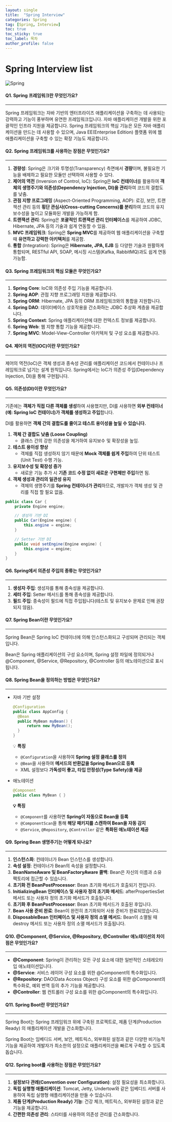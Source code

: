 ```yaml
---
layout: single
title:  "Spring Interview"
categories: Spring
tag: [Spring, Interview]
toc: true
toc_sticky: true
toc_label: 목차
author_profile: false
---
```




# Spring Interview list

![Spring]({{site.url}}/images/2025-03-01-Spring/Spring.png)

#### Q1. Spring 프레임워크란 무엇인가요?

------

Spring 프레임워크는 자바 기반의 엔터프라이즈 애플리케이션을 구축하는 데 사용되는 강력하고 기능이 풍부하며 유연한 프레임워크입니다. 자바 애플리케이션 개발을 위한 포괄적인 인프라 지원을 제공합니다. Spring 프레임워크의 핵심 기능은 모든 자바 애플리케이션을 만드는 데 사용할 수 있으며, Java EE(Enterprise Edition) 플랫폼 위에 웹 애플리케이션을 구축할 수 있는 확장 기능도 제공합니다.

#### Q2. Spring 프레임워크를 사용하는 장점은 무엇인가요?

------

1. **경량성**: Spring은 크기와 투명성(Transparency) 측면에서 **경량**이며, 불필요한 기능을 배제하고 필요한 모듈만 선택하여 사용할 수 있다.
2. **제어의 역전** (Inversion of Control, IoC): Spring은 **IoC 컨테이너**를 활용하여 **객체의 생명주기와 의존성(Dependency Injection, DI)을 관리**하여 코드의 결합도를 낮춤.
3. **관점 지향 프로그래밍** (Aspect-Oriented Programming, AOP): 로깅, 보안, 트랜잭션 관리 등의 **횡단 관심사(Cross-cutting Concerns)를 분리**하여 코드의 유지보수성을 높이고 모듈화된 개발을 가능하게 함.
4. **트랜잭션 관리**: Spring은 **포괄적인 트랜잭션 관리 인터페이스**를 제공하여 JDBC, Hibernate, JPA 등의 기술과 쉽게 연동할 수 있음.
5. **MVC 프레임워크**: Spring은 **Spring MVC**를 제공하여 웹 애플리케이션을 구축할 때 **유연하고 강력한 아키텍처**를 제공함.
6. **통합** (Integration): Spring은 **Hibernate, JPA, EJB** 등 다양한 기술과 원활하게 통합되며, RESTful API, SOAP, 메시징 시스템(Kafka, RabbitMQ)과도 쉽게 연동 가능함.

#### Q3. Spring 프레임워크의 핵심 모듈은 무엇인가요?

------

1. **Spring Core**: IoC와 의존성 주입 기능을 제공합니다.
2. **Spring AOP**: 관점 지향 프로그래밍 지원을 제공합니다.
3. **Spring ORM**: Hibernate, JPA 등의 ORM 프레임워크와의 통합을 지원합니다.
4. **Spring DAO**: 데이터베이스 상호작용을 간소화하는 JDBC 추상화 계층을 제공합니다.
5. **Spring Context**: Spring 애플리케이션에 대한 컨텍스트 정보를 제공합니다.
6. **Spring Web**: 웹 지향 통합 기능을 제공합니다.
7. **Spring MVC**: Model-View-Controller 아키텍처 및 구성 요소를 제공합니다.

#### Q4. 제어의 역전(IOC)이란 무엇인가요?

------

제어의 역전(IoC)은 객체 생성과 종속성 관리를 애플리케이션 코드에서 컨테이너나 프레임워크로 넘기는 설계 원칙입니다. Spring에서는 IoC가 의존성 주입(Dependency Injection, DI)을 통해 구현됩니다.

#### Q5. 의존성(DI)이란 무엇인가요?

------

기존에는 **객체가 직접 다른 객체를 생성**하여 사용했지만, DI를 사용하면 **외부 컨테이너(예: Spring IoC 컨테이너)가 객체를 생성하고 주입**합니다.

DI를 활용하면 **객체 간의 결합도를 줄이고 테스트 용이성을 높일 수 있습니다.**

1. **객체 간 결합도 낮춤 (Loose Coupling)**
   - 클래스 간의 강한 의존성을 제거하여 유지보수 및 확장성을 높임.
2. **테스트 용이성 향상**
   - 객체를 직접 생성하지 않기 때문에 **Mock 객체를 쉽게 주입**하여 단위 테스트(Unit Test) 수행 가능.
3. **유지보수성 및 확장성 증가**
   - 새로운 기능 추가 시 **기존 코드 수정 없이 새로운 구현체만 주입**하면 됨.
4. **객체 생성과 관리의 일관성 유지**
   - 객체의 생명주기를 **Spring 컨테이너가 관리**하므로, 개발자가 객체 생성 및 관리를 직접 할 필요 없음.

```java
public class Car {
    private Engine engine;

    // 생성자 기반 DI
    public Car(Engine engine) {
        this.engine = engine;
    }

    // Setter 기반 DI
    public void setEngine(Engine engine) {
        this.engine = engine;
    }
}
```

#### Q6. Spring에서 의존성 주입의 종류는 무엇인가요?

------

1. **생성자 주입**: 생성자를 통해 종속성을 제공합니다.
2. **세터 주입**: Setter 메서드를 통해 종속성을 제공합니다.
3. **필드 주입**: 종속성이 필드에 직접 주입됩니다(테스트 및 유지보수 문제로 인해 권장되지 않음).

#### Q7. **Spring Bean이란 무엇인가요?**

------

Spring Bean은 Spring IoC 컨테이너에 의해 인스턴스화되고 구성되며 관리되는 객체입니다. 

Bean은 Spring 애플리케이션의 구성 요소이며, Spring 설정 파일에 정의되거나 @Component, @Service, @Repository, @Controller 등의 애노테이션으로 표시됩니다.

#### Q8. **Spring Bean을 정의하는 방법은 무엇인가요?**

------

- 자바 기반 설정

  ```java
  @Configuration 
  public class AppConfig {     
    @Bean     
    public MyBean myBean() {         
        return new MyBean();     
    } 
  }
  ```

  💡 **특징**

  - `@Configuration`을 사용하여 **Spring 설정 클래스를 정의**
  - `@Bean`을 사용하여 **메서드의 반환값을 Spring Bean으로 등록**
  - XML 설정보다 **가독성이 좋고, 타입 안정성(Type Safety)을 제공**



- 애노테이션

  ```java
  @Component 
  public class MyBean { }
  ```

  **💡 특징**

  - `@Component`를 사용하면 **Spring이 자동으로 Bean을 등록**
  - `@ComponentScan`을 통해 **해당 패키지를 스캔하여 Bean을 자동 감지**
  - `@Service`, `@Repository`, `@Controller` 같은 **특화된 애노테이션 제공**

#### Q9. **Spring Bean 생명주기는 어떻게 되나요?**

------

1. **인스턴스화**: 컨테이너가 Bean 인스턴스를 생성합니다.
2. **속성 설정**: 컨테이너가 Bean의 속성을 설정합니다.
3. **BeanNameAware 및 BeanFactoryAware 콜백**: Bean은 자신의 이름과 소유 팩토리에 접근할 수 있습니다.
4. **초기화 전 BeanPostProcessor**: Bean 초기화 메서드가 호출되기 전입니다.
5. **InitializingBean 인터페이스 및 사용자 정의 초기화 메서드**: afterPropertiesSet 메서드 또는 사용자 정의 초기화 메서드가 호출됩니다.
6. **초기화 후 BeanPostProcessor**: Bean 초기화 메서드가 호출된 후입니다.
7. **Bean 사용 준비 완료**: Bean이 완전히 초기화되어 사용 준비가 완료되었습니다.
8. **DisposableBean 인터페이스 및 사용자 정의 소멸 메서드**: Bean이 소멸될 때 destroy 메서드 또는 사용자 정의 소멸 메서드가 호출됩니다.

#### Q10. **@Component, @Service, @Repository, @Controller 애노테이션의 차이점은 무엇인가요?**

------

- **@Component**: Spring이 관리하는 모든 구성 요소에 대한 일반적인 스테레오타입 애노테이션입니다.
- **@Service**: 서비스 레이어 구성 요소를 위한 @Component의 특수화입니다.
- **@Repository**: DAO(Data Access Object) 구성 요소를 위한 @Component의 특수화로, 예외 번역 등의 추가 기능을 제공합니다.
- **@Controller**: 웹 컨트롤러 구성 요소를 위한 @Component의 특수화입니다.

#### Q11. **Spring Boot란 무엇인가요?**

------

Spring Boot는 Spring 프레임워크 위에 구축된 프로젝트로, 제품 단계(Production Ready) 의 애플리케이션 개발을 간소화합니다. 

Spring Boot는 임베디드 서버, 보안, 메트릭스, 외부화된 설정과 같은 다양한 비기능적 기능을 제공하여 개발자가 최소한의 설정으로 애플리케이션을 빠르게 구축할 수 있도록 돕습니다.

#### Q12. Spring boot를 사용하는 장점은 무엇인가요?

------

1. **설정보다 관례(Convention over Configuration)**: 설정 필요성을 최소화합니다.
2. **독립 실행형 애플리케이션**: Tomcat, Jetty, Undertow와 같은 임베디드 서버를 사용하여 독립 실행형 애플리케이션을 만들 수 있습니다.
3. **제품 단계(Production Ready) 기능**: 건강 체크, 메트릭스, 외부화된 설정과 같은 기능을 제공합니다.
4. **간편한 의존성 관리**: 스타터를 사용하여 의존성 관리를 간소화합니다.
